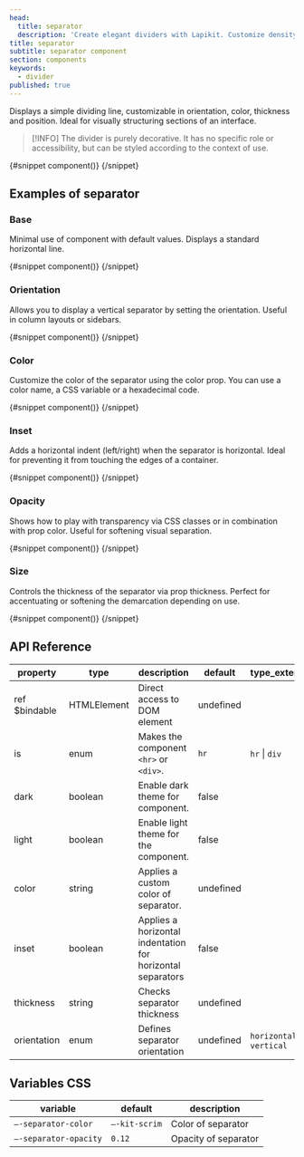 ```yaml
---
head:
  title: separator
  description: 'Create elegant dividers with Lapikit. Customize density, size and style to structure your Svelte components.'
title: separator
subtitle: separator component
section: components
keywords:
  - divider
published: true
---
```


<script>
    import { Sandbox } from '$lib/components/index.js';
    // components
    import SeparatorBase from "$lib/components/docs/separator/separator-base.svelte";
    import SeparatorBaseCode from "$lib/components/docs/separator/separator-base.svelte?raw";
    import SeparatorOrientation from "$lib/components/docs/separator/separator-orientation.svelte";
    import SeparatorOrientationCode from "$lib/components/docs/separator/separator-orientation.svelte?raw";
    import SeparatorColor from "$lib/components/docs/separator/separator-color.svelte";
    import SeparatorColorCode from "$lib/components/docs/separator/separator-color.svelte?raw";
    import SeparatorInset from "$lib/components/docs/separator/separator-inset.svelte";
    import SeparatorInsetCode from "$lib/components/docs/separator/separator-inset.svelte?raw";
    import SeparatorOpacity from "$lib/components/docs/separator/separator-opacity.svelte";
    import SeparatorOpacityCode from "$lib/components/docs/separator/separator-opacity.svelte?raw";
    import SeparatorSize from "$lib/components/docs/separator/separator-size.svelte";
    import SeparatorSizeCode from "$lib/components/docs/separator/separator-size.svelte?raw";
</script>

Displays a simple dividing line, customizable in orientation, color, thickness and position.
Ideal for visually structuring sections of an interface.

> [!INFO]
> The divider is purely decorative. It has no specific role or accessibility, but can be styled according to the context of use.

<Sandbox name="separator-sandbox" code={SeparatorBaseCode} presentation>
	{#snippet component()}
		<SeparatorBase/>
	{/snippet}
</Sandbox>

## Examples of separator

### Base

Minimal use of component with default values. Displays a standard horizontal line.

<Sandbox name="separator-base-sandbox" code={SeparatorBaseCode}>
	{#snippet component()}
		<SeparatorBase/>
	{/snippet}
</Sandbox>

### Orientation

Allows you to display a vertical separator by setting the orientation. Useful in column layouts or sidebars.

<Sandbox name="separator-orientation-sandbox" code={SeparatorOrientationCode}>
	{#snippet component()}
		<SeparatorOrientation/>
	{/snippet}
</Sandbox>

### Color

Customize the color of the separator using the color prop. You can use a color name, a CSS variable or a hexadecimal code.

<Sandbox name="separator-color-sandbox" code={SeparatorColorCode}>
	{#snippet component()}
		<SeparatorColor/>
	{/snippet}
</Sandbox>

### Inset

Adds a horizontal indent (left/right) when the separator is horizontal. Ideal for preventing it from touching the edges of a container.

<Sandbox name="separator-inset-sandbox" code={SeparatorInsetCode}>
	{#snippet component()}
		<SeparatorInset/>
	{/snippet}
</Sandbox>

### Opacity

Shows how to play with transparency via CSS classes or in combination with prop color. Useful for softening visual separation.

<Sandbox name="separator-inset-sandbox" code={SeparatorOpacityCode}>
	{#snippet component()}
		<SeparatorOpacity/>
	{/snippet}
</Sandbox>

### Size

Controls the thickness of the separator via prop thickness. Perfect for accentuating or softening the demarcation depending on use.

<Sandbox name="separator-size-sandbox" code={SeparatorSize}>
	{#snippet component()}
		<SeparatorSize/>
	{/snippet}
</Sandbox>

## API Reference

| property      | type        | description                                                | default   | type_extend                |
| ------------- | ----------- | ---------------------------------------------------------- | --------- | -------------------------- |
| ref $bindable | HTMLElement | Direct access to DOM element                               | undefined |                            |
| is            | enum        | Makes the component `<hr>` or `<div>`.                     | `hr`      | `hr` \| `div`              |
| dark          | boolean     | Enable dark theme for component.                           | false     |                            |
| light         | boolean     | Enable light theme for the component.                      | false     |                            |
| color         | string      | Applies a custom color of separator.                       | undefined |                            |
| inset         | boolean     | Applies a horizontal indentation for horizontal separators | false     |                            |
| thickness     | string      | Checks separator thickness                                 | undefined |                            |
| orientation   | enum        | Defines separator orientation                              | undefined | `horizontal` \| `vertical` |

## Variables CSS

| variable              | default       | description          |
| --------------------- | ------------- | -------------------- |
| `–-separator-color`   | `–-kit-scrim` | Color of separator   |
| `–-separator-opacity` | `0.12`        | Opacity of separator |
